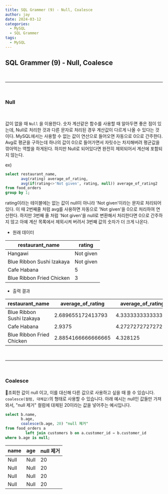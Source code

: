 ```yaml
---
title: SQL Grammer (9) - Null, Coalesce
author: jay
date: 2024-03-12
categories:
  - MySQL
  - SQL Grammer
tags:
  - MySQL
---
```

## **SQL Grammer (9) - Null, Coalesce**

<br />

---

<br/>



### **Null**
<br />

값이 없을 때 `Null` 을 이용한다. 숫자 계산같은 함수를 사용할 때 알아두면 좋은 점이 있는데, Null로 처리한 것과 다른 문자로 처리된 경우 계산값이 다르게 나올 수 있다는 것이다.
MySQL에서는 사용할 수 없는 값이 연산으로 들어오면 자동으로 0으로 간주한다. Avg로 평균을 구하는데 하나의 값이 0으로 들어가면서 자릿수는 차지해버려 평균값을 깎아먹는 역할을 하게된다. 하지만 Null로 되어있다면 완전히 제외되어서 계산에 포함되지 않는다.

ex)
```sql
select restaurant_name,  
       avg(rating) average_of_rating,  
       avg(if(rating<>'Not given', rating, null)) average_of_rating2  
from food_orders  
group by 1;
```

rating이라는 테이블에는 없는 값이 null이 아니라 'Not given'이라는 문자로 처리되어 있다. 이 때 2번째줄 처럼 avg를 사용하면 자동으로 'Not given'을 0으로 처리하여 연산한다. 하지만 3번째 줄 처럼 'Not given'을 null로 변환해서 처리한다면 0으로 간주하지 않고 아예 계산 목록에서 제외시켜 버려서 3번째 값의 숫자가 더 크게 나온다.

- 원래 데이터

| restaurant_name           | rating    |
| ------------------------- | --------- |
| Hangawi                   | Not given |
| Blue Ribbon Sushi Izakaya | Not given |
| Cafe Habana               | 5         |
| Blue Ribbon Fried Chicken | 3         |


- 출력 결과

| restaurant_name           | average_of_rating  | average_of_rating2 |
| ------------------------- | ------------------ | ------------------ |
| Blue Ribbon Sushi Izakaya | 2.689655172413793  | 4.333333333333333  |
| Cafe Habana               | 2.9375             | 4.2727272727272725 |
| Blue Ribbon Fried Chicken | 2.8854166666666665 | 4.328125           |



<br />

---

<br/>



### Coalesce

조회한 값이 null 이고, 이를 대신해 다른 값으로 사용하고 싶을 때 쓸 수 있습니다. `coalesce(컬럼, 대체값)`의 형태로 사용할 수 있습니다. 아래 예시는 null인 값들만 가져와서, "null 제거" 컬럼에 대체된 20이라는 값을 넣어주는 예시입니다.

```sql
select b.name,  
       b.age,  
       coalesce(b.age, 20) "null 제거"  
from food_orders a  
         left join customers b on a.customer_id = b.customer_id  
where b.age is null;
```


| name | age  | null 제거 |
| ---- | ---- | ------- |
| Null | Null | 20      |
| Null | Null | 20      |
| Null | Null | 20      |
| Null | Null | 20      |

